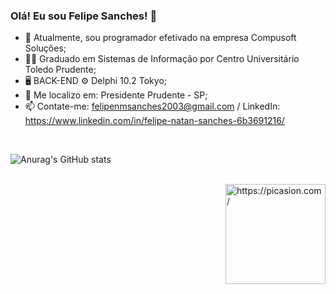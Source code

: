 ### Olá! Eu sou Felipe Sanches! 👋
<link rel="stylesheet" href="https://cdn.jsdelivr.net/gh/devicons/devicon@v2.15.1/devicon.min.css">
          

- 💼 Atualmente, sou programador efetivado na empresa Compusoft Soluções;
- 🧑‍🎓 Graduado em Sistemas de Informação por Centro Universitário Toledo Prudente;
- 🖥️ BACK-END ⚙️ Delphi 10.2 Tokyo;
- 📍  Me localizo em: Presidente Prudente - SP;
- 📫 Contate-me: felipenmsanches2003@gmail.com / LinkedIn: https://www.linkedin.com/in/felipe-natan-sanches-6b3691216/

<br>

![Anurag's GitHub stats](https://github-readme-stats.vercel.app/api?username=sanches2003&show_icons=true&theme=tokyonight)


<div>
<br>
<img align="right" src="https://i.picasion.com/pic92/1b7d21edce9cf00fe00f451ad3b7ee8b.gif" width="160" height="160" border="0" alt="https://picasion.com/">
</div> 

          
          
